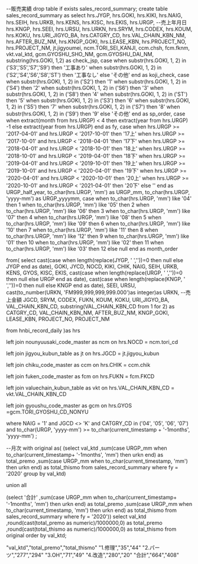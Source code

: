 --販売実績
drop table if exists sales_record_summary;
create table sales_record_summary as
select
  hrs.JYGP,
  hrs.GOKI,
  hrs.KIKI,
  hrs.NAIG,
  hrs.SEIH,
  hrs.URKB,
  hrs.KENS,
  hrs.KISC,
  hrs.EKIS,
  hrs.URGP, --売上年月日
  hrs.KNGP,
  hrs.SEEI,
  hrs.URSU,
  hrs.URKN,
  hrs.SRYM,
  hrs.CODEX,
  hrs.KOUM,
  hrs.KOKU,
  hrs.URI_JIGYO_BA,
	hrs.CATGRY_CD,
  hrs.VAL_CHAIN_KBN_NM,
  hrs.AFTER_BUZ_NM,
  hrs.KNGP_GOKI,
  hrs.LEASE_KBN,
  hrs.PROJECT_NO,
  hrs.PROJECT_NM,
  jt.jigyoumei,
  ncm.TORI_SEI_KANJI,
  ccm.chsh,
  fcm.fknm,
  vkt.val_ktd,
  gcm.GYOSHU_SHO_NM,
  gcm.GYOSHU_DAI_NM,
  substring(hrs.GOKI, 1,2) as check_jsp,
  case
    when substr(hrs.GOKI, 1, 2) in ('S3','S5','S7','S9') then '工事あり'
    when substr(hrs.GOKI, 1, 2) in ('S2','S4','S6','S8','ST') then '工事なし'
    else 'その他' end as koji_check,
  case
    when substr(hrs.GOKI, 1, 2) in ('S2') then '1'
    when substr(hrs.GOKI, 1, 2) in ('S4') then '2'
    when substr(hrs.GOKI, 1, 2) in ('S6') then '3'
    when substr(hrs.GOKI, 1, 2) in ('S8') then '4'
    when substr(hrs.GOKI, 1, 2) in ('ST') then '5'
    when substr(hrs.GOKI, 1, 2) in ('S3') then '6'
    when substr(hrs.GOKI, 1, 2) in ('S5') then '7'
    when substr(hrs.GOKI, 1, 2) in ('S7') then '8'
    when substr(hrs.GOKI, 1, 2) in ('S9') then '9'
	else 'その他' end as sp_order,
  case when extract(month from hrs.URGP) < 4 then extract(year from hrs.URGP) -1
    else extract(year from hrs.URGP) end as fy,
  case
    when hrs.URGP >= '2017-04-01' and hrs.URGP < '2017-10-01' then '17上'
    when hrs.URGP >= '2017-10-01' and hrs.URGP < '2018-04-01 'then '17下'
    when hrs.URGP >= '2018-04-01' and hrs.URGP < '2018-10-01' then '18上'
    when hrs.URGP >= '2018-10-01' and hrs.URGP < '2019-04-01' then '18下'
    when hrs.URGP >= '2019-04-01' and hrs.URGP < '2019-10-01' then '19上'
    when hrs.URGP >= '2019-10-01' and hrs.URGP < '2020-04-01' then '19下'
    when hrs.URGP >= '2020-04-01' and hrs.URGP < '2020-10-01' then '20上'
    when hrs.URGP >= '2020-10-01' and hrs.URGP < '2021-04-01' then '20下'
    else '' end as URGP_half_year,
  to_char(hrs.URGP, 'mm') as URGP_mm,
  to_char(hrs.URGP, 'yyyy-mm') as URGP_yyyymm,
  case
    when to_char(hrs.URGP, 'mm') like '04' then 1
    when to_char(hrs.URGP, 'mm') like '05' then 2
    when to_char(hrs.URGP, 'mm') like '06' then 3
    when to_char(hrs.URGP, 'mm') like '07' then 4
    when to_char(hrs.URGP, 'mm') like '08' then 5
    when to_char(hrs.URGP, 'mm') like '09' then 6
    when to_char(hrs.URGP, 'mm') like '10' then 7
    when to_char(hrs.URGP, 'mm') like '11' then 8
    when to_char(hrs.URGP, 'mm') like '12' then 9
    when to_char(hrs.URGP, 'mm') like '01' then 10
    when to_char(hrs.URGP, 'mm') like '02' then 11
    when to_char(hrs.URGP, 'mm') like '03' then 12
    else null end as month_order

from(
select
  cast(case
		when length(replace(JYGP, ' ',''))=0 then null
	  else JYGP end as date),
  GOKI,
  JYCD,
  NOCD,
  KIKI,
  CHIK,
  NAIG,
  SEIH,
  URKB,
  KENS,
  GYOS,
  KISC,
  EKIS,
  cast(case
	  when length(replace(URGP, ' ',''))=0 then null
	  else URGP end as date),
  cast(case
	  when length(replace(KNGP,  ' ',''))=0 then null
	  else KNGP end as date),
  SEEI,
  URSU,
  cast(to_number(URKN, 'FM999,999,999,999.000')as integer)as URKN, --売上金額
  JGCD,
  SRYM,
  CODEX,
  FUKN,
  KOUM,
  KOKU,
  URI_JIGYO_BA,
  VAL_CHAIN_KBN_CD,
	substring(VAL_CHAIN_KBN_CD from 1 for 2) as CATGRY_CD,
  VAL_CHAIN_KBN_NM,
  AFTER_BUZ_NM,
  KNGP_GOKI,
  LEASE_KBN,
  PROJECT_NO,
  PROJECT_NM
	
from
  hnbi_record_daily
)as hrs

left join nounyuusaki_code_master as ncm
on hrs.NOCD = ncm.tori_cd

left join jigyou_kubun_table as jt
on hrs.JGCD = jt.jigyou_kubun

left join chiku_code_master as ccm
on hrs.CHIK = ccm.chik

left join fuken_code_master as fcm
on hrs.FUKN = fcm.FKCD

left join valuechain_kubun_table as vkt
on hrs.VAL_CHAIN_KBN_CD = vkt.VAL_CHAIN_KBN_CD

left join gyoushu_code_master as gcm
on hrs.GYOS =gcm.TORI_GYOSHU_CD_NONYU

where
  NAIG = '1' and
  JGCD <> 'K' and
  CATGRY_CD in ('04', '05', '06', '07') and
	to_char(URGP, 'yyyy-mm') >= to_char(current_timestamp + '-1months', 'yyyy-mm')
;

--月次
with original as(
(select
	val_ktd
  ,sum(case URGP_mm when to_char(current_timestamp+ '-1months', 'mm') then urkn end) as total_premo
	,sum(case URGP_mm when to_char(current_timestamp, 'mm') then urkn end) as total_thismo
from sales_record_summary
where fy = '2020'
group by val_ktd)

union all

(select
	'合計'
  ,sum(case URGP_mm when to_char(current_timestamp+ '-1months', 'mm') then urkn end) as total_premo
	,sum(case URGP_mm when to_char(current_timestamp, 'mm') then urkn end) as total_thismo
from sales_record_summary
where fy = '2020'))
select
	val_ktd
  ,round(cast(total_premo as numeric)/1000000,0) as total_premo
  ,round(cast(total_thismo as numeric)/1000000,0) as total_thismo
from original order by val_ktd;

"val_ktd","total_premo","total_thismo"
"1.修理","35","44"
"2.パーツ","277","294"
"3.OH","71","49"
"4.改造","280","20"
"合計","664","408"
